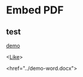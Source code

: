 # Embed PDF

<!---
pad is relatief t.o.v. de markdown file link
-->

<script>

var var_url = 'https://rgeerkens.github.io/Documentation/3.0/demo-word.docx';

<object data="https://view.officeapps.live.com/op/view.aspx?src=var_url&wdOrigin=BROWSELINK" width="100%" height="800"></object>

</script>


## test

[demo](demo-word.docx)

<<a href="../demo-word.docx">Like</a>>

<href="../demo-word.docx">
